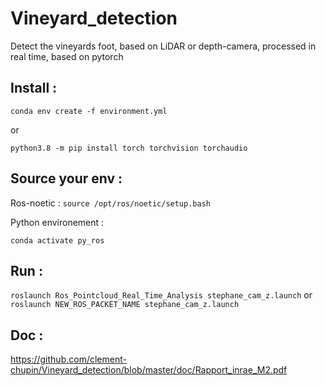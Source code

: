 # Vineyard_detection
Detect the vineyards foot, based on LiDAR or depth-camera, processed in real time, based on pytorch




## Install :

`conda env create -f environment.yml`

or

`python3.8 -m pip install torch torchvision torchaudio`

## Source your env :

Ros-noetic :
`source /opt/ros/noetic/setup.bash`

Python environement :

`conda activate py_ros`

## Run :

`roslaunch Ros_Pointcloud_Real_Time_Analysis stephane_cam_z.launch`
or
`roslaunch NEW_ROS_PACKET_NAME stephane_cam_z.launch`

## Doc :

https://github.com/clement-chupin/Vineyard_detection/blob/master/doc/Rapport_inrae_M2.pdf
